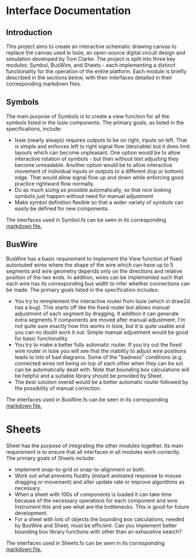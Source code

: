 # Interface Documentation

## Introduction
This project aims to create an interactive schematic drawing canvas to replace the canvas used in Issie, an open-source digital circuit design and simulation developed by Tom Clarke. The project is split into three key modules: Symbol, BusWire, and Sheets - each implementing a distinct functionality for the operation of the entire platform. Each module is briefly described in the sections below, with their interfaces detailed in their corresponding markdown files.

## Symbols
The main purpose of Symbols is to create a view function for all the symbols listed in the Issie components. The primary goals, as listed in the specifications, include:
<ul>
  <li>
    Issie (nearly always) requires outputs to be on right, inputs on left. That is simple and enforces left to right signal flow (desirable) but it does limit layouts which can become unpleasant. One option would be to allow interactive rotation of symbols - but then without text adjusting they become unreadable. Another option would be to allow interactive movement of individual inputs or outputs to a different (top or bottom) edge. That would allow signal flow up and down while enforcing good practice rightward flow normally.
  </li>
  <li>
   Do as much sizing as possible automatically, so that nice looking symbols just happen without need for manual adjustment
  </li>
  <li>
    Make symbol definition flexible so that a wider variety of symbols can easily be defined for new components.
  </li>
</ul>
The interfaces used in Symbol.fs can be seen in its corresponding <a href="/Symbols.md"> markdown file. </a>


## BusWire
BusWire has a basic requirement to implement the View function of fixed autorouted wires where the shape of the wire which can have up to 5 segments and wire geometry depends only on the directions and relative position of the two ends. In addition, wires can be implemented such that each wire has its corresponding bus width to infer whether connections can be made. The primary goals listed in the specification includes:
<ul>
  <li>
    You try to reimplement the interactive router from Issie (which in draw2d has a bug). This starts off like the fixed router but allows manual adjustment of each segment by dragging. It addition it can generate extra segments if components are moved after manual adjustment. I'm not quite sure exactly how this works in Issie, but it is quite usable and you can no doubt work it out. Simple manual adjustment would be good for basic functionality.
  </li>
  
  <li>
    You try to make a better fully automatic router. If you try out the fixed wire router in Issie you will see that the inability to adjust wire positions leads to lots of bad diagrams. Some of the "badness" conditions (e.g. connected wires not being on top of each other when they can be so) can be automatically dealt with. Note that bounding box calculations will be helpful and a suitable library should be provided by Sheet.
  </li>
  
  <li>
    The best solution overall would be a better automatic router followed by the possibility of manual correction.
  </li>
</ul>
The interfaces used in BusWire.fs can be seen in its corresponding <a href="/BusWire.md"> markdown file. </a>


# Sheets
Sheet has the purpose of integrating the other modules together. Its main requirement is to ensure that all interfaces in all modules work correctly. The primary goals of Sheets include:
<ul>
  <li>
    implement snap-to-grid or snap-to-alignment or both.
  </li>
  
  <li>
    Work out what prevents fluidity (instant animated response to mouse dragging or movement) and alter update rate or improve algorithms as necessary.
  </li>
  
  <li>
    When a sheet with 100s of components is loaded it can take time because of the necessary operations for each component and wire. Instrument this and see what are the bottlenecks. This is good for future development.
  </li>
  
  <li>
    For a sheet with lots of objects the bounding box calculations, needed by BusWire and Sheet, must be efficient. Can you implement better bounding box library functions with other than an exhaustive search?
  </li>
</ul>
The interfaces used in Sheets.fs can be seen in its corresponding <a href="/Sheets.md"> markdown file. </a>
